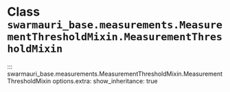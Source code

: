 # Class `swarmauri_base.measurements.MeasurementThresholdMixin.MeasurementThresholdMixin`

::: swarmauri_base.measurements.MeasurementThresholdMixin.MeasurementThresholdMixin
    options.extra:
      show_inheritance: true


